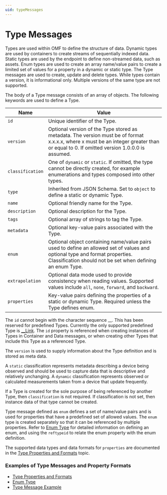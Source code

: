 ```yaml
---
uid: typeMessages
---
```


# Type Messages

Types are used within OMF to define the structure of data. Dynamic types are used by containers to create streams of sequentially indexed data. Static types are used by the endpoint to define non-streamed data, such as assets. Enum types are used to create an array name/value pairs to create a limited set of values for a property in a dynamic or static type. The Type messages are used to create, update and delete types. While types contain a version, it is informational only. Multiple versions of the same type are not supported.

The body of a Type message consists of an array of objects. The following keywords are used to define a Type.

| Name | Value |
| --- | --- |
| `id` | Unique identifier of the Type. |
| `version` | Optional version of the Type stored as metadata. The version must be of format x.x.x.x, where x must be an integer greater than or equal to 0. If omitted version 1.0.0.0 is assumed. |
| `classification` | One of `dynamic` or `static`. If omitted, the type cannot be directly created, for example enumerations and types composed into other types. |
| `type` | Inherited from JSON Schema. Set to `object` to define a static or dynamic Type. |
| `name` | Optional friendly name for the Type. |
| `description` | Optional description for the Type. |
| `tags` | Optional array of strings to tag the Type. |
| `metadata` | Optional key-value pairs associated with the Type. |
| `enum` | Optional object containing name/value pairs used to define an allowed set of values and optional type and format properties. Classification should not be set when defining an enum Type. |
| `extrapolation` | Optional data mode used to provide consistency when reading values. Supported values include `all`, `none`, `forward`, and `backward`. |
| `properties` | Key-value pairs defining the properties of a static or dynamic Type. Required unless the Type defines enum. |

The `id` cannot begin with the character sequence __. This has been reserved for predefined Types. Currently the only supported predefined Type is [__Link](xref:linkType). The `id` property is referenced when creating instances of Types in Container and Data messages, or when creating other Types that include this Type as a referenced Type.

The `version` is used to supply information about the Type definition and is stored as meta data.

A `static` classification represents metadata describing a device being observed and should be used to capture data that is descriptive and
relatively unchanging. A `dynamic` classification represents observed or calculated measurements taken from a device that update frequently.

If a Type is created for the sole purpose of being referenced by another Type, then `classification` is not required. If classification is not set, then instance data of that type cannot be created.

Type message defined as `enum` defines a set of name/value pairs and is used for properties that have a predefined set of allowed values.
The `enum` type is created separately so that it can be referenced by multiple properties. Refer to [Enum Type](xref:enumType) for detailed information on defining an enum, and using the `reftypeid` to relate the enum property with the enum definition.

The supported data types and data formats for `properties` are documented in the [Type Properties and Formats](xref:typePropertiesAndFormats) topic.

### Examples of Type Messages and Property Formats

   - [Type Properties and Formats](xref:typePropertiesAndFormats)
   - [Enum Type](xref:enumType)
   - [Type Message Example](xref:typeExample)

